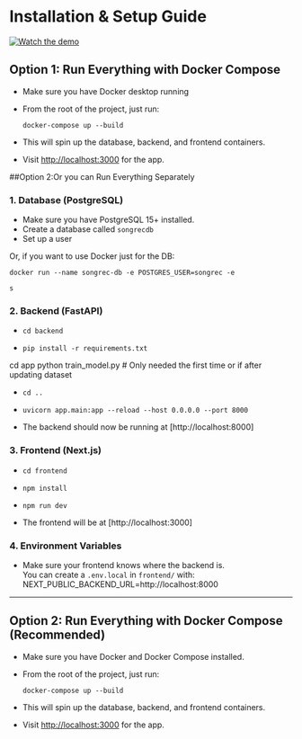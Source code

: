 # Installation & Setup Guide
[![Watch the demo](https://img.youtube.com/vi/TNHCR2FV9fM/maxresdefault.jpg)](https://youtu.be/TNHCR2FV9fM)

## Option 1: Run Everything with Docker Compose

- Make sure you have Docker desktop running
- From the root of the project, just run:

  `docker-compose up --build`

- This will spin up the database, backend, and frontend containers.
- Visit [http://localhost:3000](http://localhost:3000) for the app.


##Option 2:Or you can Run Everything Separately

### 1. Database (PostgreSQL)

- Make sure you have PostgreSQL 15+ installed.
- Create a database called `songrecdb`
- Set up a user 

Or, if you want to use Docker just for the DB:

`docker run --name songrec-db -e POSTGRES_USER=songrec -e`

`s`

### 2. Backend (FastAPI)

- `cd backend`

- `pip install -r requirements.txt`

cd app
python train_model.py # Only needed the first time or if after updating dataset

- `cd ..`

- `uvicorn app.main:app --reload --host 0.0.0.0 --port 8000`

- The backend should now be running at [http://localhost:8000]

### 3. Frontend (Next.js)

- `cd frontend`
- `npm install`
- `npm run dev`

- The frontend will be at [http://localhost:3000]

### 4. Environment Variables

- Make sure your frontend knows where the backend is.  
   You can create a `.env.local` in `frontend/` with:
  NEXT_PUBLIC_BACKEND_URL=http://localhost:8000

---

## Option 2: Run Everything with Docker Compose (Recommended)

- Make sure you have Docker and Docker Compose installed.
- From the root of the project, just run:

  `docker-compose up --build`

- This will spin up the database, backend, and frontend containers.
- Visit [http://localhost:3000](http://localhost:3000) for the app.
